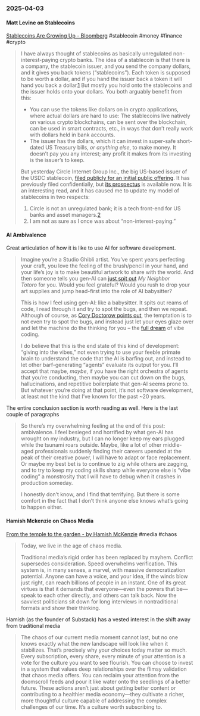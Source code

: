 ### 2025-04-03
#### Matt Levine on Stablecoins
[Stablecoins Are Growing Up - Bloomberg](https://www.bloomberg.com/opinion/newsletters/2025-04-02/stablecoins-are-growing-up) #stablecoin #money #finance #crypto 

> I have always thought of stablecoins as basically unregulated non-interest-paying crypto banks. The idea of a stablecoin is that there is a company, the stablecoin issuer, and you send the company dollars, and it gives you back tokens (“stablecoins”). Each token is supposed to be worth a dollar, and if you hand the issuer back a token it will hand you back a dollar.[1](https://www.bloomberg.com/opinion/newsletters/2025-04-02/stablecoins-are-growing-up?cmpid=BBD040225_MONEYSTUFF&utm_medium=email&utm_source=newsletter&utm_term=250402&utm_campaign=moneystuff&sref=6rqLu4ZS#footer-ref-footnote-1) But mostly you hold onto the stablecoins and the issuer holds onto your dollars. You both arguably benefit from this:
> 
> - You can use the tokens like dollars on in crypto applications, where actual dollars are hard to use: The stablecoins live natively on various crypto blockchains, can be sent over the blockchain, can be used in smart contracts, etc., in ways that don’t really work with dollars held in bank accounts.
> - The issuer has the dollars, which it can invest in super-safe short-dated US Treasury bills, _or anything else_, to make money. It doesn’t pay you any interest; any profit it makes from its investing is the issuer’s to keep.
> 
> But yesterday Circle Internet Group Inc., the big US-based issuer of the USDC stablecoin, [filed publicly for an initial public offering](https://www.bloomberg.com/news/articles/2025-04-01/stablecoin-issuer-circle-files-publicly-for-ipo-as-revenue-grows). It has previously filed confidentially, but [its prospectus](https://www.sec.gov/Archives/edgar/data/1876042/000119312525070481/d737521ds1.htm) is available now. It is an interesting read, and it has caused me to update my model of stablecoins in two respects:
> 
> 1. Circle is not an unregulated bank; it is a tech front-end for US banks and asset managers.[2](https://www.bloomberg.com/opinion/newsletters/2025-04-02/stablecoins-are-growing-up?cmpid=BBD040225_MONEYSTUFF&utm_medium=email&utm_source=newsletter&utm_term=250402&utm_campaign=moneystuff&sref=6rqLu4ZS#footer-ref-footnote-2)
> 2. I am not as sure as I once was about “non-interest-paying.”

#### AI Ambivalence

Great articulation of how it is like to use AI for software development.

> Imagine you’re a Studio Ghibli artist. You’ve spent years perfecting your craft, you love the feeling of the brush/pencil in your hand, and your life’s joy is to make beautiful artwork to share with the world. And then someone tells you gen-AI can [just spit out](https://carly.substack.com/p/everything-is-ghibli) _My Neighbor Totoro_ for you. Would you feel grateful? Would you rush to drop your art supplies and jump head-first into the role of AI babysitter?
> 
> This is how I feel using gen-AI: like a babysitter. It spits out reams of code, I read through it and try to spot the bugs, and then we repeat. Although of course, as [Cory Doctorow points out](https://pluralistic.net/2024/10/30/a-neck-in-a-noose/), the temptation is to not even try to spot the bugs, and instead just let your eyes glaze over and let the machine do the thinking for you – the [full dream](https://vibemanifesto.org/) of vibe coding.
> 
> I do believe that this is the end state of this kind of development: “giving into the vibes,” not even trying to use your feeble primate brain to understand the code that the AI is barfing out, and instead to let other barf-generating “agents” evaluate its output for you. I’ll accept that maybe, _maybe_, if you have the right orchestra of agents that you’re conducting, then maybe you can cut down on the bugs, hallucinations, and repetitive boilerplate that gen-AI seems prone to. But whatever you’re doing at that point, it’s not software development, at least not the kind that I’ve known for the past ~20 years.

The entire conclusion section is worth reading as well. Here is the last couple of paragraphs

> So there’s my overwhelming feeling at the end of this post: ambivalence. I feel besieged and horrified by what gen-AI has wrought on my industry, but I can no longer keep my ears plugged while the tsunami roars outside. Maybe, like a lot of other middle-aged professionals suddenly finding their careers upended at the peak of their creative power, I will have to adapt or face replacement. Or maybe my best bet is to continue to zig while others are zagging, and to try to keep my coding skills sharp while everyone else is “vibe coding” a monstrosity that I will have to debug when it crashes in production someday.
> 
> I honestly don’t know, and I find that terrifying. But there is some comfort in the fact that I don’t think anyone else knows what’s going to happen either.

#### Hamish Mckenzie on Chaos Media
[From the temple to the garden - by Hamish McKenzie](https://post.substack.com/p/from-the-temple-to-the-garden) #media #chaos

> Today, we live in the age of chaos media.
> 
> Traditional media’s rigid order has been replaced by mayhem. Conflict supersedes consideration. Speed overwhelms verification. This system is, in many senses, a marvel, with massive democratization potential. Anyone can have a voice, and your idea, if the winds blow just right, can reach billions of people in an instant. One of its great virtues is that it demands that everyone—even the powers that be—speak to each other directly, and others can talk back. Now the savviest politicians sit down for long interviews in nontraditional formats and show their thinking.

Hamish (as the founder of Substack) has a vested interest in the shift away from traditional media

> The chaos of our current media moment cannot last, but no one knows exactly what the new landscape will look like when it stabilizes. That’s precisely why your choices today matter so much. Every subscription, every share, every minute of your attention is a vote for the culture you want to see flourish. You can choose to invest in a system that values deep relationships over the flimsy validation that chaos media offers. You can reclaim your attention from the doomscroll feeds and pour it like water onto the seedlings of a better future. These actions aren’t just about getting better content or contributing to a healthier media economy—they cultivate a richer, more thoughtful culture capable of addressing the complex challenges of our time. It’s a culture worth subscribing to.

